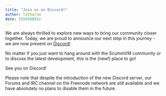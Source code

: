 ```yaml
---
title: "Join us on Discord!"
author: lotharsm
date: 1559588922
---
```


We are always thrilled to explore new ways to bring our community closer together. Today, we are proud to announce our next step in this journey - we are now present on [Discord!](https://discord.gg/4cDsMNtcpG)

No matter if you just want to hang around with the ScummVM community or to discuss the latest development, this is the (new!) place to go!

See you on Discord!

Please note that despite the introduction of the new Discord server, our Forums and IRC channel on the Freenode network are still available and we have absolutely no plans to disable them in the future.
